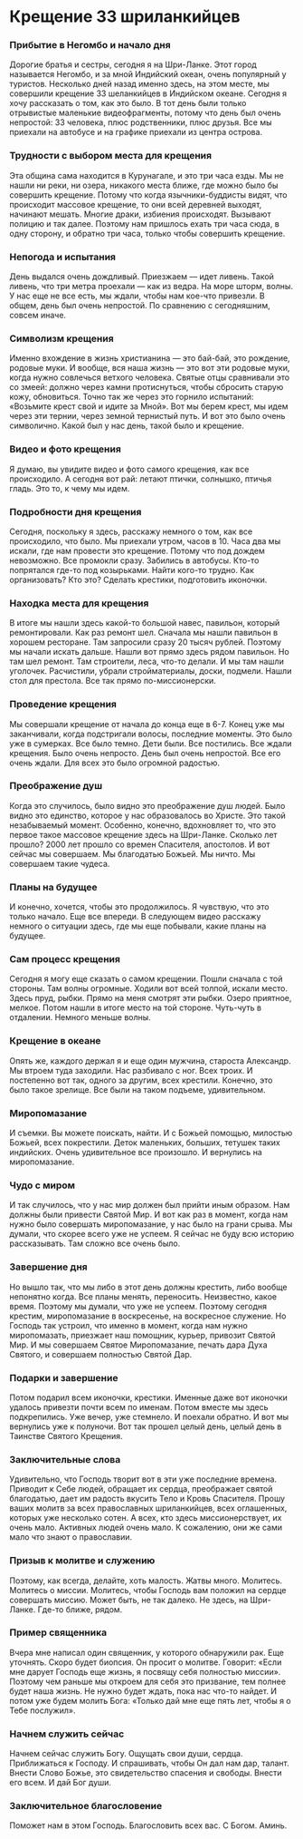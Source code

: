 # Крещение 33 шриланкийцев

### Прибытие в Негомбо и начало дня  
Дорогие братья и сестры, сегодня я на Шри-Ланке. Этот город называется Негомбо, и за мной Индийский океан, очень популярный у туристов. Несколько дней назад именно здесь, на этом месте, мы совершили крещение 33 шеланкийцев в Индийском океане. Сегодня я хочу рассказать о том, как это было. В тот день были только отрывистые маленькие видеофрагменты, потому что день был очень непростой: 33 человека, плюс родственники, плюс друзья. Все мы приехали на автобусе и на графике приехали из центра острова.  

### Трудности с выбором места для крещения  
Эта община сама находится в Курунагале, и это три часа езды. Мы не нашли ни реки, ни озера, никакого места ближе, где можно было бы совершить крещение. Потому что когда язычники-буддисты видят, что происходит массовое крещение, то они всей деревней выходят, начинают мешать. Многие драки, избиения происходят. Вызывают полицию и так далее. Поэтому нам пришлось ехать три часа сюда, в одну сторону, и обратно три часа, только чтобы совершить крещение.  

### Непогода и испытания  
День выдался очень дождливый. Приезжаем — идет ливень. Такой ливень, что три метра проехали — как из ведра. На море шторм, волны. У нас еще не все есть, мы ждали, чтобы нам кое-что привезли. В общем, день был очень непростой. По сравнению с сегодняшним, совсем иначе.  

### Символизм крещения  
Именно вхождение в жизнь христианина — это бай-бай, это рождение, родовые муки. И вообще, вся наша жизнь — это вот эти родовые муки, когда нужно совлечься ветхого человека. Святые отцы сравнивали это со змеей: должно через камни протиснуться, чтобы сбросить старую кожу, обновиться. Точно так же через это горнило испытаний: «Возьмите крест свой и идите за Мной». Вот мы берем крест, мы идем через эти тернии, через земной тернистый путь. И вот это было очень символично. Какой был у нас день, такой было и крещение.  

### Видео и фото крещения  
Я думаю, вы увидите видео и фото самого крещения, как все происходило. А сегодня вот рай: летают птички, солнышко, птичья гладь. Это то, к чему мы идем.  

### Подробности дня крещения  
Сегодня, поскольку я здесь, расскажу немного о том, как все происходило, что было. Мы приехали утром, часов в 10. Часа два мы искали, где нам провести это крещение. Потому что под дождем невозможно. Все промокли сразу. Забились в автобусы. Кто-то попрятался где-то под козырьками. Найти кого-то трудно. Как организовать? Кто это? Сделать крестики, подготовить иконочки.  

### Находка места для крещения  
В итоге мы нашли здесь какой-то большой навес, павильон, который ремонтировали. Как раз ремонт шел. Сначала мы нашли павильон в хорошем ресторане. Там запросили сразу 20 тысяч рублей. Поэтому мы начали искать дальше. Нашли вот прямо здесь рядом павильон. Но там шел ремонт. Там строители, леса, что-то делали. И мы там нашли уголочек. Расчистили, убрали стройматериалы, доски, подмели. Нашли стол для престола. Все так прямо по-миссионерски.  

### Проведение крещения  
Мы совершали крещение от начала до конца еще в 6-7. Конец уже мы заканчивали, когда подстригали волосы, последние моменты. Это было уже в сумерках. Все было темно. Дети были. Все постились. Все ждали крещения. Было очень непросто. День был очень непростой. Все его очень ждали. Для всех это было огромной радостью.  

### Преображение душ  
Когда это случилось, было видно это преображение душ людей. Было видно это единство, которое у нас образовалось во Христе. Это такой незабываемый момент. Особенно, конечно, вдохновляет то, что это первое такое массовое крещение здесь на Шри-Ланке. Сколько лет прошло? 2000 лет прошло со времен Спасителя, апостолов. И вот сейчас мы совершаем. Мы благодатью Божьей. Мы ничто. Мы совершаем такие чудеса.  

### Планы на будущее  
И конечно, хочется, чтобы это продолжилось. Я чувствую, что это только начало. Еще все впереди. В следующем видео расскажу немного о ситуации здесь, где мы еще побывали, какие планы на будущее.  

### Сам процесс крещения  
Сегодня я могу еще сказать о самом крещении. Пошли сначала с той стороны. Там волны огромные. Ходили вот всей толпой, искали место. Здесь пруд, рыбки. Прямо на меня смотрят эти рыбки. Озеро приятное, мелкое. Потом нашли в итоге место на той стороне. Чуть-чуть в отдалении. Немного меньше волны.  

### Крещение в океане  
Опять же, каждого держал я и еще один мужчина, староста Александр. Мы втроем туда заходили. Нас разбивало с ног. Всех троих. И постепенно вот так, одного за другим, всех крестили. Конечно, это было такое зрелище. Все были на таком подъеме, удивительном.  

### Миропомазание  
И съемки. Вы можете поискать, найти. И с Божьей помощью, милостью Божьей, всех покрестили. Деток маленьких, больших, тетушек таких индийских. Очень удивительное все произошло. И вернулись на миропомазание.  

### Чудо с миром  
И так случилось, что у нас мир должен был прийти иным образом. Нам должны были привести Святой Мир. И вот как раз в момент, когда нам нужно было совершать миропомазание, у нас было на грани срыва. Мы думали, что скорее всего уже не успеем. Я сейчас не буду всю историю рассказывать. Там сложно все очень было.  

### Завершение дня  
Но вышло так, что мы либо в этот день должны крестить, либо вообще непонятно когда. Все планы менять, переносить. Неизвестно, какое время. Поэтому мы думали, что уже не успеем. Поэтому сегодня крестим, миропомазание в воскресенье, на воскресное служение. Но Господь так устроил, что именно в момент, когда нам нужно миропомазать, приезжает наш помощник, курьер, привозит Святой Мир. И мы совершаем Святое Миропомазание, печать дара Духа Святого, и совершаем полностью Святой Дар.  

### Подарки и завершение  
Потом подарил всем иконочки, крестики. Именные даже вот иконочки удалось привезти почти всем по именам. Потом вместе мы здесь подкрепились. Уже вечер, уже стемнело. И поехали обратно. И вот мы вернулись уже к полуночи. Вот так прошел целый день, целый день в Таинстве Святого Крещения.  

### Заключительные слова  
Удивительно, что Господь творит вот в эти уже последние времена. Приводит к Себе людей, обращает их сердца, преображает святой благодатью, дает им радость вкусить Тело и Кровь Спасителя. Прошу ваших молитв за всех православных шриланкийцев, всех оглашенных, которых уже несколько сотен. А всех, кто здесь миссионерствует, их очень мало. Активных людей очень мало. К сожалению, они же сами мало что знают о православии.  

### Призыв к молитве и служению  
Поэтому, как всегда, делайте, хоть малость. Жатвы много. Молитесь. Молитесь о миссии. Молитесь, чтобы Господь вам положил на сердце совершать миссию. Может быть, не так далеко. Не здесь, на Шри-Ланке. Где-то ближе, рядом.  

### Пример священника  
Вчера мне написал один священник, у которого обнаружили рак. Еще уточнять. Скоро будет биопсия. Он просит о молитве. Говорит: «Если мне дарует Господь еще жизнь, я посвящу себя полностью миссии». Поэтому чем раньше мы откроем для себя это призвание, тем полнее будет наша жизнь. Не нужно будет ждать, пока нас что-то найдет. И потом уже будем молить Бога: «Только дай мне еще пять лет, чтобы я о Тебе послужил».  

### Начнем служить сейчас  
Начнем сейчас служить Богу. Ощущать свои души, сердца. Приближаться к Господу. И спрашивать, чтобы Он дал нам дар, талант. Внести Слово Божье, это свидетельство спасения и свободы. Внести его всем. И дай Бог души.

### Заключительное благословение  
Поможет нам в этом Господь. Благословить всех вас. С Богом. Аминь.

